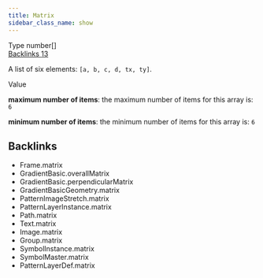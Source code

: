 ```yaml
---
title: Matrix
sidebar_class_name: show
---
```


<div className="section-badges">

<div className="badge type">
        <span className="label">Type</span>
        <span className="value">number[]</span>
      </div>

<a href="#backlinks" className="badge backlinks">
          <span className="label">Backlinks</span>
          <span className="value">13</span>
        </a>

</div>

A list of six elements: `[a, b, c, d, tx, ty]`.

<div className="property-item">

Value

<div className="value-description">

**maximum number of items**: the maximum number of items for this array is: `6`

**minimum number of items**: the minimum number of items for this array is: `6`

</div>

</div>

<div id="backlinks" className="section-backlinks">

<div className="backlinks-title"><h2>Backlinks</h2></div>

<ul className="backlinks-list">

<li className="backlink">
      <Link to='/specs/vectorgraphics/frame#matrix'>Frame.matrix</Link>
      </li>

<li className="backlink">
      <Link to='/specs/vectorgraphics/gradient-basic#overallmatrix'>GradientBasic.overallMatrix</Link>
      </li>

<li className="backlink">
      <Link to='/specs/vectorgraphics/gradient-basic#perpendicularmatrix'>GradientBasic.perpendicularMatrix</Link>
      </li>

<li className="backlink">
      <Link to='/specs/vectorgraphics/gradient-basic-geometry#matrix'>GradientBasicGeometry.matrix</Link>
      </li>

<li className="backlink">
      <Link to='/specs/vectorgraphics/pattern-image-stretch#matrix'>PatternImageStretch.matrix</Link>
      </li>

<li className="backlink">
      <Link to='/specs/vectorgraphics/pattern-layer-instance#matrix'>PatternLayerInstance.matrix</Link>
      </li>

<li className="backlink">
      <Link to='/specs/vectorgraphics/path#matrix'>Path.matrix</Link>
      </li>

<li className="backlink">
      <Link to='/specs/vectorgraphics/text#matrix'>Text.matrix</Link>
      </li>

<li className="backlink">
      <Link to='/specs/vectorgraphics/image#matrix'>Image.matrix</Link>
      </li>

<li className="backlink">
      <Link to='/specs/vectorgraphics/group#matrix'>Group.matrix</Link>
      </li>

<li className="backlink">
      <Link to='/specs/vectorgraphics/symbol-instance#matrix'>SymbolInstance.matrix</Link>
      </li>

<li className="backlink">
      <Link to='/specs/vectorgraphics/symbol-master#matrix'>SymbolMaster.matrix</Link>
      </li>

<li className="backlink">
      <Link to='/specs/vectorgraphics/pattern-layer-def#matrix'>PatternLayerDef.matrix</Link>
      </li>

</ul>

</div>
